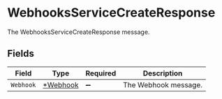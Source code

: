 # WebhooksServiceCreateResponse

The WebhooksServiceCreateResponse message.


## Fields

| Field                                      | Type                                       | Required                                   | Description                                |
| ------------------------------------------ | ------------------------------------------ | ------------------------------------------ | ------------------------------------------ |
| `Webhook`                                  | [*Webhook](../../models/shared/webhook.md) | :heavy_minus_sign:                         | The Webhook message.                       |